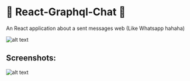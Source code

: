 # 💬 React-Graphql-Chat 💬

An React application about a sent messages web (Like Whatsapp hahaha)

![alt text](https://img.icons8.com/plasticine/2x/whatsapp.png)

## Screenshots:

![alt text](https://github.com/ProgrammingGeek02/React-Graphql-Chat/blob/main/client/public/img/FP_1.png)
